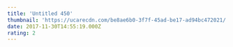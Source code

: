 ```yaml
---
title: 'Untitled 450'
thumbnail: 'https://ucarecdn.com/be8ae6b0-3f7f-45ad-be17-ad94bc472021/'
date: 2017-11-30T14:55:19.000Z
rating: 2
---
```

